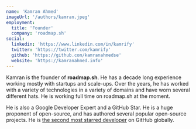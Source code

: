 ```yaml
---
name: 'Kamran Ahmed'
imageUrl: '/authors/kamran.jpeg'
employment:
  title: 'Founder'
  company: 'roadmap.sh'
social:
  linkedin: 'https://www.linkedin.com/in/kamrify'
  twitter: 'https://twitter.com/kamrify'
  github: 'https://github.com/kamranahmedse'
  website: 'https://kamranahmed.info'
---
```


Kamran is the founder of **roadmap.sh**. He has a decade long experience working mostly with startups and scale-ups. Over the years, he has worked with a variety of technologies in a variety of domains and have worn several different hats. He is working full time on roadmap.sh at the moment.

He is also a Google Developer Expert and a GitHub Star. He is a huge proponent of open-source, and has authored several popular open-source projects. He is [the second most starred developer](https://twitter.com/kamrify/status/1750345095587754382) on GitHub globally.